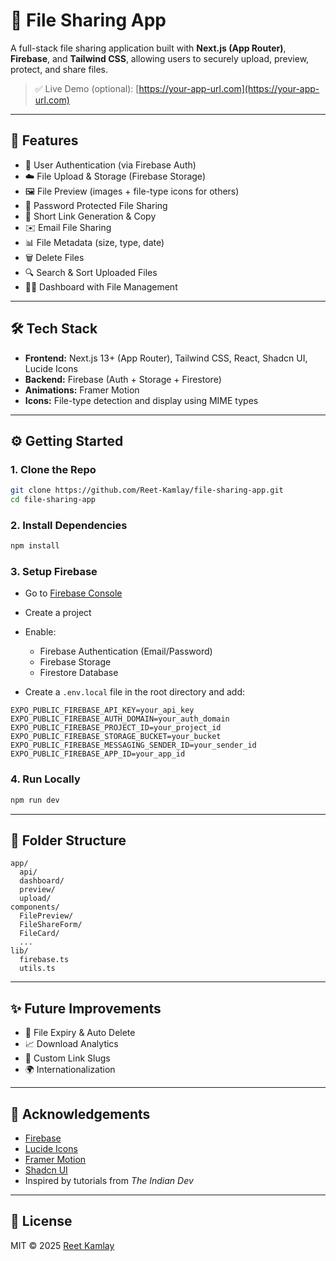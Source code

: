 # 📁 File Sharing App

A full-stack file sharing application built with **Next.js (App Router)**, **Firebase**, and **Tailwind CSS**, allowing users to securely upload, preview, protect, and share files.

> ✅ Live Demo (optional): [https://your-app-url.com](https://your-app-url.com)

---

## 🚀 Features

- 🔐 User Authentication (via Firebase Auth)  
- ☁️ File Upload & Storage (Firebase Storage)  
- 🖼️ File Preview (images + file-type icons for others)  
- 🔑 Password Protected File Sharing  
- 📎 Short Link Generation & Copy  
- ✉️ Email File Sharing  
- 📊 File Metadata (size, type, date)  
- 🗑️ Delete Files  
- 🔍 Search & Sort Uploaded Files  
- 🧑‍💻 Dashboard with File Management  

---

## 🛠️ Tech Stack

- **Frontend:** Next.js 13+ (App Router), Tailwind CSS, React, Shadcn UI, Lucide Icons  
- **Backend:** Firebase (Auth + Storage + Firestore)  
- **Animations:** Framer Motion  
- **Icons:** File-type detection and display using MIME types  

---

## ⚙️ Getting Started

### 1. Clone the Repo

```bash
git clone https://github.com/Reet-Kamlay/file-sharing-app.git
cd file-sharing-app
```

### 2. Install Dependencies

```bash
npm install
```

### 3. Setup Firebase

- Go to [Firebase Console](https://console.firebase.google.com/)  
- Create a project  
- Enable:  
  - Firebase Authentication (Email/Password)  
  - Firebase Storage  
  - Firestore Database  

- Create a `.env.local` file in the root directory and add:

```env
EXPO_PUBLIC_FIREBASE_API_KEY=your_api_key
EXPO_PUBLIC_FIREBASE_AUTH_DOMAIN=your_auth_domain
EXPO_PUBLIC_FIREBASE_PROJECT_ID=your_project_id
EXPO_PUBLIC_FIREBASE_STORAGE_BUCKET=your_bucket
EXPO_PUBLIC_FIREBASE_MESSAGING_SENDER_ID=your_sender_id
EXPO_PUBLIC_FIREBASE_APP_ID=your_app_id
```

### 4. Run Locally

```bash
npm run dev
```

---

## 📁 Folder Structure

```
app/
  api/
  dashboard/
  preview/
  upload/
components/
  FilePreview/
  FileShareForm/
  FileCard/
  ...
lib/
  firebase.ts
  utils.ts
```

---

## ✨ Future Improvements

- 📅 File Expiry & Auto Delete  
- 📈 Download Analytics  
- 🔗 Custom Link Slugs  
- 🌍 Internationalization  

---

## 🙏 Acknowledgements

- [Firebase](https://firebase.google.com/)  
- [Lucide Icons](https://lucide.dev/)  
- [Framer Motion](https://www.framer.com/motion/)  
- [Shadcn UI](https://ui.shadcn.dev/)  
- Inspired by tutorials from *The Indian Dev*  

---

## 📜 License

MIT © 2025 [Reet Kamlay](https://github.com/Reet-Kamlay)
